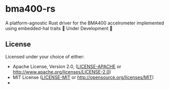 # bma400-rs
A platform-agnostic Rust driver for the BMA400 accelrometer implemented using embedded-hal traits
🚧 Under Development 🚧

## License
Licensed under your choice of either:
- Apache License, Version 2.0, ([LICENSE-APACHE](LICENSE-APACHE) or http://www.apache.org/licenses/LICENSE-2.0)
- MIT License ([LICENSE-MIT](LICENSE-MIT) or http://opensource.org/licenses/MIT)
- 

